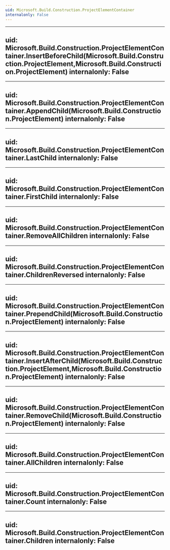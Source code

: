 ```yaml
---
uid: Microsoft.Build.Construction.ProjectElementContainer
internalonly: False
---
```


---
uid: Microsoft.Build.Construction.ProjectElementContainer.InsertBeforeChild(Microsoft.Build.Construction.ProjectElement,Microsoft.Build.Construction.ProjectElement)
internalonly: False
---

---
uid: Microsoft.Build.Construction.ProjectElementContainer.AppendChild(Microsoft.Build.Construction.ProjectElement)
internalonly: False
---

---
uid: Microsoft.Build.Construction.ProjectElementContainer.LastChild
internalonly: False
---

---
uid: Microsoft.Build.Construction.ProjectElementContainer.FirstChild
internalonly: False
---

---
uid: Microsoft.Build.Construction.ProjectElementContainer.RemoveAllChildren
internalonly: False
---

---
uid: Microsoft.Build.Construction.ProjectElementContainer.ChildrenReversed
internalonly: False
---

---
uid: Microsoft.Build.Construction.ProjectElementContainer.PrependChild(Microsoft.Build.Construction.ProjectElement)
internalonly: False
---

---
uid: Microsoft.Build.Construction.ProjectElementContainer.InsertAfterChild(Microsoft.Build.Construction.ProjectElement,Microsoft.Build.Construction.ProjectElement)
internalonly: False
---

---
uid: Microsoft.Build.Construction.ProjectElementContainer.RemoveChild(Microsoft.Build.Construction.ProjectElement)
internalonly: False
---

---
uid: Microsoft.Build.Construction.ProjectElementContainer.AllChildren
internalonly: False
---

---
uid: Microsoft.Build.Construction.ProjectElementContainer.Count
internalonly: False
---

---
uid: Microsoft.Build.Construction.ProjectElementContainer.Children
internalonly: False
---
